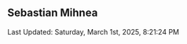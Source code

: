<h2>Sebastian Mihnea</h2>

<!--RECENT_ACTIVITY:start-->
<!--RECENT_ACTIVITY:end-->
<!--RECENT_ACTIVITY:last_update-->
Last Updated: Saturday, March 1st, 2025, 8:21:24 PM
<!--RECENT_ACTIVITY:last_update_end-->

<!---LOL-STATS-START-HERE--->
<!---LOL-STATS-END-HERE--->
